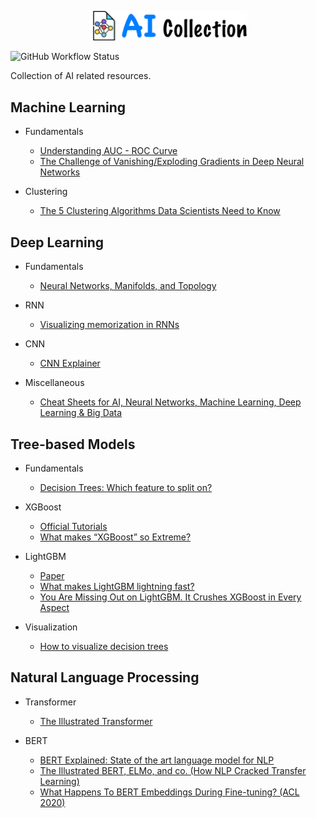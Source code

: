 <p align="center"><img width='50%' src="./static/assets/img/ai-collection.png"/></p>

![GitHub Workflow Status](https://img.shields.io/github/workflow/status/r05323028/ai-collection/deploy-docs/main?label=docs)

Collection of AI related resources.

## Machine Learning

-   Fundamentals

    -   [Understanding AUC - ROC Curve](https://towardsdatascience.com/understanding-auc-roc-curve-68b2303cc9c5)
    -   [The Challenge of Vanishing/Exploding Gradients in Deep Neural Networks](https://www.analyticsvidhya.com/blog/2021/06/the-challenge-of-vanishing-exploding-gradients-in-deep-neural-networks/)

-   Clustering

    -   [The 5 Clustering Algorithms Data Scientists Need to Know](https://towardsdatascience.com/the-5-clustering-algorithms-data-scientists-need-to-know-a36d136ef68)

## Deep Learning

-   Fundamentals

    -   [Neural Networks, Manifolds, and Topology](https://colah.github.io/posts/2014-03-NN-Manifolds-Topology/)

-   RNN

    -   [Visualizing memorization in RNNs](https://distill.pub/2019/memorization-in-rnns/)

-   CNN

    -   [CNN Explainer](https://poloclub.github.io/cnn-explainer/)

-   Miscellaneous

    -   [Cheat Sheets for AI, Neural Networks, Machine Learning, Deep Learning & Big Data](https://becominghuman.ai/cheat-sheets-for-ai-neural-networks-machine-learning-deep-learning-big-data-678c51b4b463)

## Tree-based Models

-   Fundamentals

    -   [Decision Trees: Which feature to split on?](https://medium.com/analytics-vidhya/decision-trees-which-feature-to-split-on-91083fc32279)

-   XGBoost

    -   [Official Tutorials](https://xgboost.readthedocs.io/en/latest/tutorials/model.html)
    -   [What makes “XGBoost” so Extreme?](https://medium.com/analytics-vidhya/what-makes-xgboost-so-extreme-e1544a4433bb)

-   LightGBM

    -   [Paper](https://proceedings.neurips.cc/paper/2017/file/6449f44a102fde848669bdd9eb6b76fa-Paper.pdf)
    -   [What makes LightGBM lightning fast?](https://towardsdatascience.com/what-makes-lightgbm-lightning-fast-a27cf0d9785e)
    -   [You Are Missing Out on LightGBM. It Crushes XGBoost in Every Aspect](https://towardsdatascience.com/how-to-beat-the-heck-out-of-xgboost-with-lightgbm-comprehensive-tutorial-5eba52195997)

-   Visualization

    -   [How to visualize decision trees](https://explained.ai/decision-tree-viz/)

## Natural Language Processing

-   Transformer

    -   [The Illustrated Transformer](https://jalammar.github.io/illustrated-transformer/)

-   BERT

    -   [BERT Explained: State of the art language model for NLP](https://towardsdatascience.com/bert-explained-state-of-the-art-language-model-for-nlp-f8b21a9b6270)
    -   [The Illustrated BERT, ELMo, and co. (How NLP Cracked Transfer Learning)](https://jalammar.github.io/illustrated-bert/)
    -   [What Happens To BERT Embeddings During Fine-tuning? (ACL 2020)](https://aclanthology.org/2020.blackboxnlp-1.4/)
